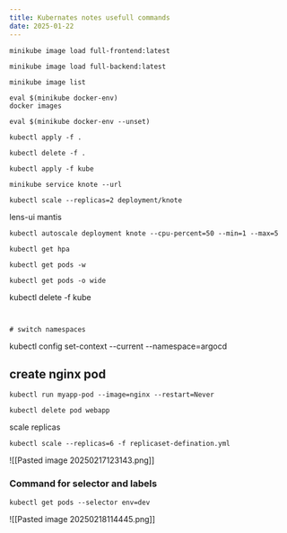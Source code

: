 ```yaml
---
title: Kubernates notes usefull commands
date: 2025-01-22
---
```



```
minikube image load full-frontend:latest
```

```
minikube image load full-backend:latest
```

```
minikube image list
```

```
eval $(minikube docker-env)
docker images
```

```
eval $(minikube docker-env --unset)
```

```
kubectl apply -f .
```

```
kubectl delete -f .
```

```
kubectl apply -f kube
```

```
minikube service knote --url
```

```
kubectl scale --replicas=2 deployment/knote
```


lens-ui 
mantis 

```
kubectl autoscale deployment knote --cpu-percent=50 --min=1 --max=5
````

```
kubectl get hpa
```

```
kubectl get pods -w
```

```
kubectl get pods -o wide
```

kubectl delete -f kube
```


# switch namespaces

```
kubectl config set-context --current --namespace=argocd



## create nginx pod 

```
kubectl run myapp-pod --image=nginx --restart=Never
```


```
kubectl delete pod webapp
```


scale replicas
```
kubectl scale --replicas=6 -f replicaset-defination.yml
```


![[Pasted image 20250217123143.png]]


### Command for selector and labels 
```
kubectl get pods --selector env=dev
```

![[Pasted image 20250218114445.png]]


